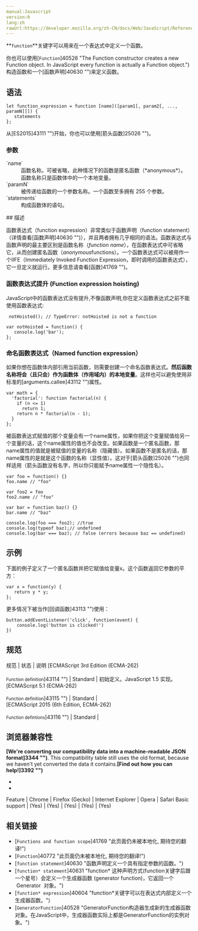 ```yaml
---
manual:Javascript
version:0
lang:zh
rawUrl:https://developer.mozilla.org/zh-CN/docs/Web/JavaScript/Reference/Operators/Function
---
```






**`function`**关键字可以用来在一个表达式中定义一个函数。



你也可以使用[`Function`]40526 "The Function constructor creates a new Function object. In JavaScript every function is actually a Function object.")构造函数和一个[函数声明]40630 "")来定义函数。


## 语法<a name="Syntax"></a>

```
let function_expression = function [name]([param1[, param2[, ..., paramN]]]) {
   statements
};
```


从[ES2015]43111 "")开始，你也可以使用[箭头函数]25026 "")。


### 参数<a name="Parameters"></a>
<dl><dt id=''>`name`</dt><dd>函数名称。可被省略，此种情况下的函数是匿名函数（*anonymous*）。 函数名称只是函数体中的一个本地变量。</dd><dt id=''>`paramN`</dt><dd>被传递给函数的一个参数名称。一个函数至多拥有 255 个参数。</dd><dt id=''>`statements`</dt><dd>构成函数体的语句。</dd></dl>
## 描述<a name="Description"></a>


函数表达式（function expression）非常类似于函数声明（function statement）（详情查看[函数声明]40630 "")），并且两者拥有几乎相同的语法。函数表达式与函数声明的最主要区别是函数名称（*function name*），在函数表达式中可省略它，从而创建匿名函数（*anonymous*functions）。一个函数表达式可以被用作一个IIFE（Immediately Invoked Function Expression，即时调用的函数表达式），它一旦定义就运行。更多信息请查看[函数]41769 "")。


### 函数表达式提升 (Function expression hoisting)<a name="函数表达式提升_(Function_expression_hoisting)"></a>


JavaScript中的函数表达式没有提升,不像函数声明,你在定义函数表达式之前不能使用函数表达式:


```
 notHoisted(); // TypeError: notHoisted is not a function

var notHoisted = function() {
   console.log('bar');
};
```

### 命名函数表达式（Named function expression）<a name="命名函数表达式（Named_function_expression）"></a>


如果你想在函数体内部引用当前函数，则需要创建一个命名函数表达式。**然后函数名称将会（且只会）作为函数体（作用域内）的本地变量**。这样也可以避免使用非标准的[arguments.callee]43112 "")属性。


```
var math = {
  'factorial': function factorial(n) {
    if (n <= 1)
      return 1;
    return n * factorial(n - 1);
  }
};
```


被函数表达式赋值的那个变量会有一个name属性，如果你把这个变量赋值给另一个变量的话，这个name属性的值也不会改变。如果函数是一个匿名函数，那name属性的值就是被赋值的变量的名称（隐藏值）。如果函数不是匿名的话，那name属性的是就是这个函数的名称（显性值）。这对于[箭头函数]25026 "")也同样适用（箭头函数没有名字，所以你只能赋予name属性一个隐性名）。


```
var foo = function() {}
foo.name // "foo"

var foo2 = foo
foo2.name // "foo"

var bar = function baz() {}
bar.name // "baz"

console.log(foo === foo2); //true
console.log(typeof baz);// undefined 
console.log(bar === baz); // false (errors because baz == undefined)

```

## 示例<a name="示例"></a>


下面的例子定义了一个匿名函数并把它赋值给变量x。这个函数返回它参数的平方：


```
var x = function(y) {
   return y * y;
};
```


更多情况下被当作[回调函数]43113 "")使用：


```
button.addEventListener('click', function(event) {
    console.log('button is clicked!')
})
```

## 规范<a name="规范"></a>

规范 | 状态 | 说明 
[ECMAScript 3rd Edition (ECMA-262)<br></br><small>Function definition</small>]43114 "") | Standard | 初始定义。JavaScript 1.5 实现。 
[ECMAScript 5.1 (ECMA-262)<br></br><small>Function definition</small>]43115 "") | Standard |  
[ECMAScript 2015 (6th Edition, ECMA-262)<br></br><small>Function defintions</small>]43116 "") | Standard |  


## 浏览器兼容性<a name="浏览器兼容性"></a>


**[We&#39;re converting our compatibility data into a machine-readable JSON format]3344 "")**. This compatibility table still uses the old format, because we haven&#39;t yet converted the data it contains.**[Find out how you can help!]3392 "")**


* 
* 

Feature | Chrome | Firefox (Gecko) | Internet Explorer | Opera | Safari 
Basic support | (Yes) | (Yes) | (Yes) | (Yes) | (Yes) 




## 相关链接<a name="See_also"></a>

* [`Functions and function scope`]41769 "此页面仍未被本地化, 期待您的翻译!")
* [`Function`]40772 "此页面仍未被本地化, 期待您的翻译!")
* [`function statement`]40630 "函数声明定义一个具有指定参数的函数。")
* [`function* statement`]40631 "function* 这种声明方式(function关键字后跟一个星号）会定义一个生成器函数 (generator function)，它返回一个  Generator  对象。")
* [`function* expression`]40604 "function*关键字可以在表达式内部定义一个生成器函数。")
* [`GeneratorFunction`]40528 "GeneratorFunction构造器生成新的生成器函数 对象。在JavaScript中，生成器函数实际上都是GeneratorFunction的实例对象。")







